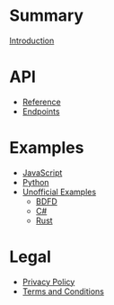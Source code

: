 <!-- markdownlint-disable MD022 MD032 -->

# Summary
[Introduction](README.md)

# API
- [Reference](api/reference.md)
- [Endpoints](api/endpoints.md)

# Examples
- [JavaScript](examples/javascript.md)
- [Python](examples/python.md)
- [Unofficial Examples](examples/unofficial/README.md)
  <!--          ADD YOUR EXAMPLE UNDER HERE          -->
  - [BDFD](examples/unofficial/bdfd.md)
  - [C#](examples/unofficial/csharp.md)
  - [Rust](examples/unofficial/rust.md)

# Legal
- [Privacy Policy](legal/privacy.md)
- [Terms and Conditions](legal/terms.md)
